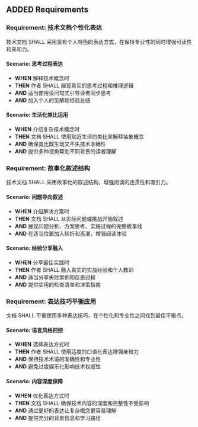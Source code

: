 ## ADDED Requirements
### Requirement: 技术文档个性化表达
技术文档 SHALL 采用富有个人特色的表达方式，在保持专业性的同时增强可读性和亲和力。

#### Scenario: 思考过程表达
- **WHEN** 解释技术概念时
- **THEN** 作者 SHALL 展现真实的思考过程和推理逻辑
- **AND** 适当使用设问句式引导读者同步思考
- **AND** 加入个人的见解和经验总结

#### Scenario: 生活化类比运用
- **WHEN** 介绍复杂技术概念时
- **THEN** 文档 SHALL 使用贴近生活的类比来解释抽象概念
- **AND** 确保类比既生动又不失技术准确性
- **AND** 提供多种视角帮助不同背景的读者理解

### Requirement: 故事化叙述结构
技术文档 SHALL 采用故事化的叙述结构，增强阅读的连贯性和吸引力。

#### Scenario: 问题导向叙述
- **WHEN** 介绍解决方案时
- **THEN** 文档 SHALL 从实际问题或挑战开始叙述
- **AND** 展现问题分析、方案思考、实施过程的完整故事线
- **AND** 在适当位置加入转折和高潮，增强阅读体验

#### Scenario: 经验分享融入
- **WHEN** 分享最佳实践时
- **THEN** 作者 SHALL 融入真实的实战经验和个人教训
- **AND** 适当分享失败案例和反思过程
- **AND** 提供实用的检查清单和决策指南

### Requirement: 表达技巧平衡应用
文档 SHALL 平衡使用多种表达技巧，在个性化和专业性之间找到最佳平衡点。

#### Scenario: 语言风格把控
- **WHEN** 选择表达方式时
- **THEN** 作者 SHALL 使用适度的口语化表达增强亲和力
- **AND** 保持技术术语的准确性和专业性
- **AND** 避免过度娱乐化影响技术权威性

#### Scenario: 内容深度保障
- **WHEN** 优化表达方式时
- **THEN** 文档 SHALL 确保技术内容的深度和完整性不受影响
- **AND** 通过更好的表达让复杂概念更容易理解
- **AND** 提供充分的背景信息和学习路径
